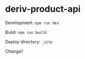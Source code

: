 # deriv-product-api

Development: `npm run dev`

Build: `npm run build`

Deploy directory: `_site`

Change1
